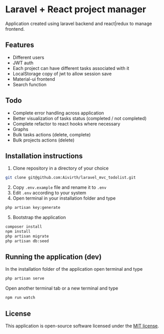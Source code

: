 # Laravel + React project manager

Application created using laravel backend and react|redux to manage frontend.

## Features

-   Different users
-   JWT auth
-   Each project can have different tasks associated with it
-   LocalStorage copy of jwt to allow session save
-   Material-ui frontend
-   Search function

## Todo

-   Complete error handling across application
-   Better visualization of tasks status (completed / not completed)
-   Complete refactor to react hooks where necessary
-   Graphs
-   Bulk tasks actions (delete, complete)
-   Bulk projects actions (delete)

## Installation instructions

1. Clone repository in a directory of your choice

```sh
git clone git@github.com:Aivirth/laravel_mvc_todolist.git
```

2. Copy `.env.example` file and rename it to `.env`
3. Edit `.env` according to your system
4. Open terminal in your installation folder and type

```sh
php artisan key:generate
```

5. Bootstrap the application

```sh
composer install
npm install
php artisan migrate
php artisan db:seed
```

## Running the application (dev)

In the installation folder of the application open terminal and type

```sh
php artisan serve
```

Open another terminal tab or a new terminal and type

```sh
npm run watch
```

## License

This application is open-source software licensed under the [MIT license](https://opensource.org/licenses/MIT).
